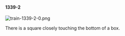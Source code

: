 #### 1339-2
![train-1339-2-0.png](https://github.com/lil-lab/nlvr/raw/master/nlvr/train/images/16/train-1339-2-0.png "train-1339-2-0.png")

There is a square closely touching the bottom of a box.